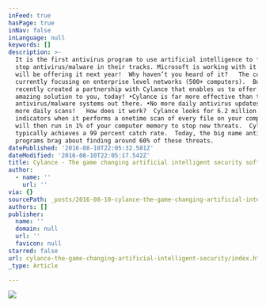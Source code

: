 ```yaml
---
inFeed: true
hasPage: true
inNav: false
inLanguage: null
keywords: []
description: >-
  It is the first antivirus program to use artificial intelligence to find and
  stop antivirus/malware in their tracks. Microsoft is working with it and Dell
  will be offering it next year!  Why haven’t you heard of it?   The company is
  currently focusing on enterprise level networks (500+ computers).  But we have
  recently created a partnership with Cylance that enables us to offer this
  amazing solution to you, today! •Cylance is far more effective than the best
  antivirus/malware systems out there. •No more daily antivirus updates!  •No
  more daily scans!   How does it work?  Cylance looks for 6.2 million virus
  indicators when it performs a onetime scan of every file on your computer. It
  will then run in 1% of your computer memory to stop new threats.  Cylance
  typically achieves a 99 percent catch rate.  Today, the big name antivirus
  programs brag about finding around 60% of these threats.
datePublished: '2016-08-10T22:05:32.581Z'
dateModified: '2016-08-10T22:05:17.542Z'
title: Cylance - The game changing artificial intelligent security software
author:
  - name: ''
    url: ''
via: {}
sourcePath: _posts/2016-08-10-cylance-the-game-changing-artificial-intelligent-security.md
authors: []
publisher:
  name: ''
  domain: null
  url: ''
  favicon: null
starred: false
url: cylance-the-game-changing-artificial-intelligent-security/index.html
_type: Article

---
```

![](https://the-grid-user-content.s3-us-west-2.amazonaws.com/146b8578-c0e8-49ec-96ef-04e8e9fc9ece.jpg)